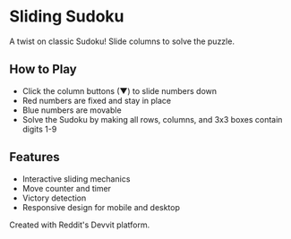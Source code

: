 # Sliding Sudoku
A twist on classic Sudoku! Slide columns to solve the puzzle.

## How to Play
- Click the column buttons (▼) to slide numbers down
- Red numbers are fixed and stay in place
- Blue numbers are movable
- Solve the Sudoku by making all rows, columns, and 3x3 boxes contain digits 1-9

## Features
- Interactive sliding mechanics
- Move counter and timer
- Victory detection
- Responsive design for mobile and desktop

Created with Reddit's Devvit platform.
